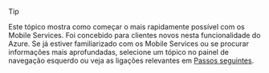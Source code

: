 
> [!TIP]
> Este tópico mostra como começar o mais rapidamente possível com os Mobile Services. Foi concebido para clientes novos nesta funcionalidade do Azure. Se já estiver familiarizado com os Mobile Services ou se procurar informações mais aprofundadas, selecione um tópico no painel de navegação esquerdo ou veja as ligações relevantes em [Passos seguintes](#next-steps).
> 
> 

<!--HONumber=Sep16_HO3-->


